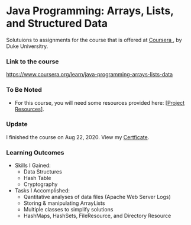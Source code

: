 # Java Programming: Arrays, Lists, and Structured Data
Solutuions to assignments for the course that is offered at <a href="https://www.coursera.org/learn/java-programming-arrays-lists-data"> Coursera </a>, by Duke Universitry.

### Link to the course
https://www.coursera.org/learn/java-programming-arrays-lists-data

### To Be Noted
 * For this course, you will need some resources provided here: <a href="https://www.dukelearntoprogram.com//course3/files.php">[Project Resources]</a>.

### Update
I finished the course on Aug 22, 2020. View my <a href="https://www.coursera.org/account/accomplishments/certificate/A53KH3WXT69W"> Certficate</a>.

### Learning Outcomes
  * Skills I Gained:
    * Data Structures
    * Hash Table
    * Cryptography
 * Tasks I Accomplished:
    * Qantitative analyses of data files (Apache Web Server Logs)
    * Storing & manipulating ArrayLists
    * Multiple classes to simplify solutions
    * HashMaps, HashSets, FileResource, and Directory Resource
